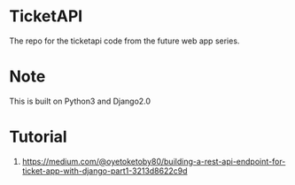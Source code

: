 # TicketAPI

The repo for the ticketapi code from the future web app series. 

# Note

This is built on Python3 and Django2.0

# Tutorial

1. https://medium.com/@oyetoketoby80/building-a-rest-api-endpoint-for-ticket-app-with-django-part1-3213d8622c9d
